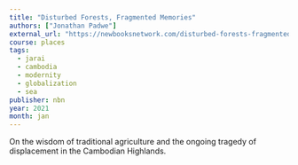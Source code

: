 ```yaml
---
title: "Disturbed Forests, Fragmented Memories"
authors: ["Jonathan Padwe"]
external_url: "https://newbooksnetwork.com/disturbed-forests-fragmented-memories"
course: places
tags:
  - jarai
  - cambodia
  - modernity
  - globalization
  - sea
publisher: nbn
year: 2021
month: jan
---
```


On the wisdom of traditional agriculture and the ongoing tragedy of displacement in the Cambodian Highlands.

